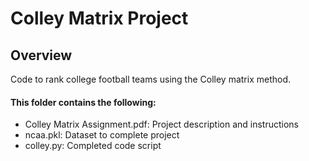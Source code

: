 # Colley Matrix Project

## Overview
Code to rank college football teams using the Colley matrix method.

#### This folder contains the following:

* Colley Matrix Assignment.pdf: Project description and instructions
* ncaa.pkl: Dataset to complete project
* colley.py: Completed code script

